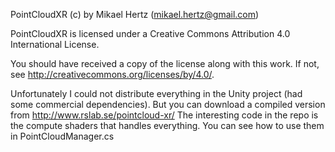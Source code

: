 PointCloudXR (c) by Mikael Hertz (mikael.hertz@gmail.com)

PointCloudXR is licensed under a
Creative Commons Attribution 4.0 International License.

You should have received a copy of the license along with this
work. If not, see <http://creativecommons.org/licenses/by/4.0/>.

Unfortunately I could not distribute everything in the Unity project (had some commercial dependencies). But you can download a compiled version from http://www.rslab.se/pointcloud-xr/
The interesting code in the repo is the compute shaders that handles everything. You can see how to use them in  PointCloudManager.cs
